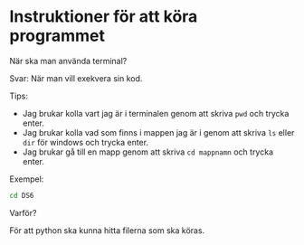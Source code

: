 # Instruktioner för att köra programmet

När ska man använda terminal?

Svar: När man vill exekvera sin kod.

Tips:
* Jag brukar kolla vart jag är i terminalen genom att skriva `pwd` och trycka enter.
* Jag brukar kolla vad som finns i mappen jag är i genom att skriva `ls` eller `dir` för windows och trycka enter.
* Jag brukar gå till en mapp genom att skriva `cd mappnamn` och trycka enter.

Exempel:
```bash
cd DS6
```

Varför?

För att python ska kunna hitta filerna som ska köras.




